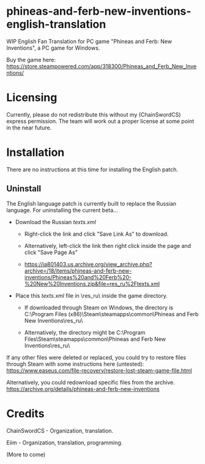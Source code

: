 # phineas-and-ferb-new-inventions-english-translation

WIP English Fan Translation for PC game "Phineas and Ferb: New Inventions", a PC game for Windows.

Buy the game here: https://store.steampowered.com/app/318300/Phineas_and_Ferb_New_Inventions/

# Licensing

Currently, please do not redistribute this without my (ChainSwordCS) express permission. The team will work out a proper license at some point in the near future.

# Installation

There are no instructions at this time for installing the English patch.

## Uninstall

The English language patch is currently built to replace the Russian language. For uninstalling the current beta...

* Download the Russian *texts.xml* 

  * Right-click the link and click "Save Link As" to download.
  
  * Alternatively, left-click the link then right click inside the page and click "Save Page As"
  
  * https://ia801403.us.archive.org/view_archive.php?archive=/18/items/phineas-and-ferb-new-inventions/Phineas%20and%20Ferb%20-%20New%20Inventions.zip&file=res_ru%2Ftexts.xml
  
* Place this *texts.xml* file in \res_ru\ inside the game directory.

  * If downloaded through Steam on Windows, the directory is C:\Program Files (x86)\Steam\steamapps\common\Phineas and Ferb New Inventions\res_ru\
  
  * Alternatively, the directory might be C:\Program Files\Steam\steamapps\common\Phineas and Ferb New Inventions\res_ru\
  
If any other files were deleted or replaced, you could try to restore files through Steam with some instructions here (untested): https://www.easeus.com/file-recovery/restore-lost-steam-game-file.html

Alternatively, you could redownload specific files from the archive. https://archive.org/details/phineas-and-ferb-new-inventions

# Credits
ChainSwordCS - Organization, translation.

Eiim - Organization, translation, programming.

(More to come)
